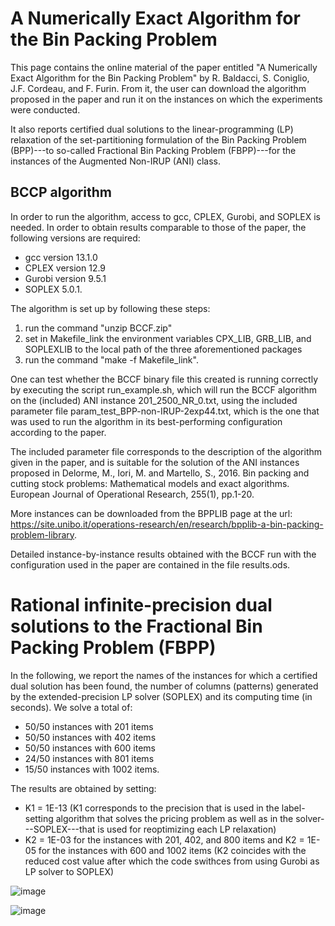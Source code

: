 # A Numerically Exact Algorithm for the Bin Packing Problem

This page contains the online material of the paper entitled "A Numerically Exact Algorithm for the Bin Packing Problem" by R. Baldacci, S. Coniglio, J.F. Cordeau, and F. Furin. From it, the user can download the algorithm proposed in the paper and run it on the instances on which the experiments were conducted.

It also reports certified dual solutions to the linear-programming (LP) relaxation of the set-partitioning formulation of the Bin Packing Problem  (BPP)---to so-called Fractional Bin Packing Problem (FBPP)---for the instances of the Augmented Non-IRUP (ANI) class.

## BCCP algorithm

In order to run the algorithm, access to gcc, CPLEX, Gurobi, and SOPLEX is needed. In order to obtain results comparable to those of the paper, the following versions are required:
- gcc version 13.1.0
- CPLEX version 12.9
- Gurobi version 9.5.1
- SOPLEX 5.0.1.

The algorithm is set up by following these steps:
1. run the command "unzip BCCF.zip"
2. set in Makefile_link the environment variables CPX_LIB, GRB_LIB, and SOPLEXLIB to the local path of the three aforementioned packages
3. run the command "make -f Makefile_link".

One can test whether the BCCF binary file this created is running correctly by executing the script run_example.sh, which will run the BCCF algorithm on the (included) ANI instance 201_2500_NR_0.txt, using the included parameter file param_test_BPP-non-IRUP-2exp44.txt, which is the one that was used to run the algorithm in its best-performing configuration according to the paper.

The included parameter file corresponds to the description of the algorithm given in the paper, and is suitable for the solution of the ANI instances proposed in
Delorme, M., Iori, M. and Martello, S., 2016. Bin packing and cutting stock problems: Mathematical models and exact algorithms. European Journal of Operational Research, 255(1), pp.1-20.

More instances can be downloaded from the BPPLIB page at the url: https://site.unibo.it/operations-research/en/research/bpplib-a-bin-packing-problem-library.

Detailed instance-by-instance results obtained with the BCCF run with the configuration used in the paper are contained in the file results.ods.


# Rational infinite-precision dual solutions to the Fractional Bin Packing Problem (FBPP)

In the following, we report the names of the instances for which a certified dual solution has been found, the number of columns (patterns) generated by the extended-precision LP solver (SOPLEX) and its computing time (in seconds). We solve a total of:
- 50/50 instances with 201 items
- 50/50 instances with 402 items
- 50/50 instances with 600 items
- 24/50 instances with 801 items
- 15/50 instances with 1002 items.

The results are obtained by setting:
- K1 = 1E-13 (K1  corresponds to the precision that is used in the label-setting algorithm that solves the pricing problem as well as in the solver---SOPLEX---that is used for reoptimizing each LP relaxation)
- K2 = 1E-03 for the instances with 201, 402, and 800 items and K2 = 1E-05 for the instances with 600 and 1002 items (K2 coincides with the reduced cost value after which the code swithces from using Gurobi as LP solver to SOPLEX)
						
![image](https://user-images.githubusercontent.com/33290924/123983007-6e71de00-d9bb-11eb-82d6-0c6a3188819c.png)
			
![image](https://user-images.githubusercontent.com/33290924/123983038-76318280-d9bb-11eb-9047-822303b73c54.png)





